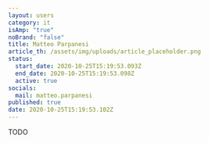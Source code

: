 ```yaml
---
layout: users
category: it
isAmp: "true"
noBrand: "false"
title: Matteo Parpanesi
article_th: /assets/img/uploads/article_placeholder.png
status:
  start_date: 2020-10-25T15:19:53.093Z
  end_date: 2020-10-25T15:19:53.098Z
  active: true
socials:
  mail: matteo.parpanesi
published: true
date: 2020-10-25T15:19:53.102Z
---
```

TODO
